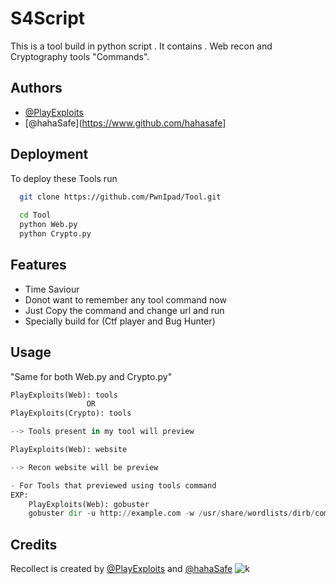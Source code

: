 
#   S4Script

This is a tool build in python script . It contains .
Web recon and Cryptography tools "Commands".

## Authors

- [@PlayExploits](https://www.github.com/PlayExploits)
- [@hahaSafe](https://www.github.com/hahasafe]

## Deployment

To deploy these Tools run

```bash
  git clone https://github.com/PwnIpad/Tool.git
  
  cd Tool
  python Web.py
  python Crypto.py
```


## Features

- Time Saviour
- Donot want to remember any tool command now
- Just Copy the command and change url and run
- Specially build for (Ctf player and Bug Hunter)



## Usage
"Same for both Web.py and Crypto.py"
```python
PlayExploits(Web): tools 
                 OR
PlayExploits(Crypto): tools

--> Tools present in my tool will preview

PlayExploits(Web): website

--> Recon website will be preview

- For Tools that previewed using tools command
EXP: 
    PlayExploits(Web): gobuster
    gobuster dir -u http://example.com -w /usr/share/wordlists/dirb/common.txt -t 50 -o gobuster_results.txt
```


## Credits
Recollect is created by [@PlayExploits](https://www.github.com/PlayExploits) and [@hahaSafe](https://www.github.com/hahasafe)
![k](https://github.com/user-attachments/assets/cfe4dc4b-4948-4ba0-a492-731ca163e45b)
